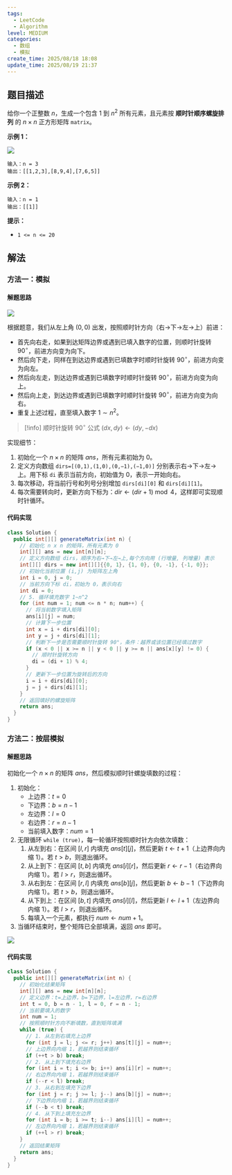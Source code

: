 ```yaml
---
tags:
  - LeetCode
  - Algorithm
level: MEDIUM
categories:
  - 数组
  - 模拟
create_time: 2025/08/18 18:08
update_time: 2025/08/19 21:37
---
```


## 题目描述

给你一个正整数 $n$，生成一个包含 $1$ 到 $n^2$ 所有元素，且元素按 **顺时针顺序螺旋排列** 的 $n \times n$ 正方形矩阵 `matrix`。

**示例 1：**

![](https://img.xiaorang.fun/202508191652879.png)

```text
输入：n = 3
输出：[[1,2,3],[8,9,4],[7,6,5]]
```

**示例 2：**

```text
输入：n = 1
输出：[[1]]
```

**提示：**

- `1 <= n <= 20`

## 解法

### 方法一：模拟

#### 解题思路

![](https://img.xiaorang.fun/202508191652879.png)

根据题意，我们从左上角 $(0,0)$ 出发，按照顺时针方向（右→下→左→上）前进：
- 首先向右走，如果到达矩阵边界或遇到已填入数字的位置，则顺时针旋转 $90^\circ$，前进方向变为向下。
- 然后向下走，同样在到达边界或遇到已填数字时顺时针旋转 $90^\circ$，前进方向变为向左。
- 然后向左走，到达边界或遇到已填数字时顺时针旋转 $90^\circ$，前进方向变为向上。
- 然后向上走，到达边界或遇到已填数字时顺时针旋转 $90^\circ$，前进方向变为向右。
- 重复上述过程，直至填入数字 $1 \sim n^2$。

> [!info] 顺时针旋转 $90^\circ$  公式
> $(dx,dy)\gets(dy,-dx)$

实现细节：
1. 初始化一个 $n \times n$ 的矩阵 $ans$，所有元素初始为 $0$。
2. 定义方向数组 `dirs=[(0,1),(1,0),(0,−1),(−1,0)]` 分别表示右→下→左→上。用下标 `di` 表示当前方向，初始值为 $0$，表示一开始向右。
3. 每次移动，将当前行号和列号分别增加 `dirs[di][0]` 和 `dirs[di][1]`。
4. 每次需要转向时，更新方向下标为：$dir \gets (dir + 1) \bmod 4$，这样即可实现顺时针循环。

#### 代码实现

```java
class Solution {
  public int[][] generateMatrix(int n) {
    // 初始化 n x n 的矩阵，所有元素为 0
    int[][] ans = new int[n][n];
    // 定义方向数组 dirs，顺序为右→下→左→上,每个方向用 (行增量, 列增量) 表示
    int[][] dirs = new int[][]{{0, 1}, {1, 0}, {0, -1}, {-1, 0}};
    // 初始化当前位置 (i,j) 为矩阵左上角
    int i = 0, j = 0;
    // 当前方向下标 di，初始为 0，表示向右
    int di = 0;
    // 5. 循环填充数字 1~n^2
    for (int num = 1; num <= n * n; num++) {
      // 将当前数字填入矩阵
      ans[i][j] = num;
      // 计算下一步位置
      int x = i + dirs[di][0];
      int y = j + dirs[di][1];
      // 判断下一步是否需要顺时针旋转 90°，条件：越界或该位置已经填过数字
      if (x < 0 || x >= n || y < 0 || y >= n || ans[x][y] != 0) {
        // 顺时针旋转方向
        di = (di + 1) % 4; 
      }
      // 更新下一步位置为旋转后的方向
      i = i + dirs[di][0];
      j = j + dirs[di][1];
    }
    // 返回填好的螺旋矩阵
    return ans;
  }
}
```

### 方法二：按层模拟

#### 解题思路

初始化一个 $n \times n$ 的矩阵 $ans$，然后模拟顺时针螺旋填数的过程：

1. 初始化：
   - 上边界：$t=0$
   - 下边界：$b=n - 1$
   - 左边界：$l=0$
   - 右边界：$r=n - 1$
   - 当前填入数字：$num=1$ ​
2. 无限循环 `while (true)`，每一轮循环按照顺时针方向依次填数：
   1. 从左到右：在区间 $[l, r]$ 内填充 $ans[t][j]$，然后更新 $t \gets t + 1$（上边界向内缩 $1$）。若 $t > b$，则退出循环。
   2. 从上到下：在区间 $[t, b]$ 内填充 $ans[i][r]$，然后更新 $r \gets r - 1$（右边界向内缩 $1$）。若 $l > r$，则退出循环。
   3. 从右到左：在区间 $[r, l]$ 内填充 $ans[b][j]$，然后更新 $b \gets b - 1$（下边界向内缩 $1$）。若 $t > b$，则退出循环。
   4. 从下到上：在区间 $[b, t]$ 内填充 $ans[i][l]$，然后更新 $l \gets l + 1$（左边界向内缩 $1$）。若 $l > r$，则退出循环。
   5. 每填入一个元素，都执行 $num \gets num + 1$。
3. 当循环结束时，整个矩阵已全部填满，返回 $ans$ 即可。

![](https://img.xiaorang.fun/202508191754499.png)

#### 代码实现

```java
class Solution {
  public int[][] generateMatrix(int n) {
    // 初始化结果矩阵
    int[][] ans = new int[n][n];
    // 定义边界：t=上边界，b=下边界，l=左边界，r=右边界
    int t = 0, b = n - 1, l = 0, r = n - 1;
    // 当前要填入的数字
    int num = 1;
    // 按照顺时针方向不断填数，直到矩阵填满
    while (true) {
      // 1. 从左到右填充上边界
      for (int j = l; j <= r; j++) ans[t][j] = num++;
      // 上边界向内缩 1，若越界则结束循环
      if (++t > b) break;
      // 2. 从上到下填充右边界
      for (int i = t; i <= b; i++) ans[i][r] = num++;
      // 右边界向内缩 1，若越界则结束循环
      if (--r < l) break;
      // 3. 从右到左填充下边界
      for (int j = r; j >= l; j--) ans[b][j] = num++;
      // 下边界向内缩 1，若越界则结束循环
      if (--b < t) break;
      // 4. 从下到上填充左边界
      for (int i = b; i >= t; i--) ans[i][l] = num++;
      // 左边界向内缩 1，若越界则结束循环
      if (++l > r) break;
    }
    // 返回结果矩阵
    return ans;
  }
}
```
